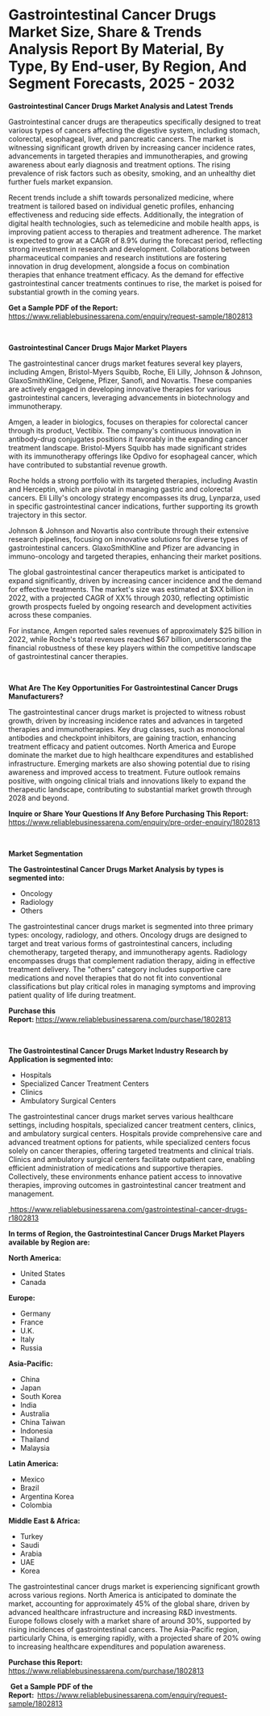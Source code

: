 <p><h1>Gastrointestinal Cancer Drugs Market Size, Share & Trends Analysis Report By Material, By Type, By End-user, By Region, And Segment Forecasts, 2025 - 2032</h1></p><p><strong>Gastrointestinal Cancer Drugs Market Analysis and Latest Trends</strong></p>
<p><p>Gastrointestinal cancer drugs are therapeutics specifically designed to treat various types of cancers affecting the digestive system, including stomach, colorectal, esophageal, liver, and pancreatic cancers. The market is witnessing significant growth driven by increasing cancer incidence rates, advancements in targeted therapies and immunotherapies, and growing awareness about early diagnosis and treatment options. The rising prevalence of risk factors such as obesity, smoking, and an unhealthy diet further fuels market expansion.</p><p>Recent trends include a shift towards personalized medicine, where treatment is tailored based on individual genetic profiles, enhancing effectiveness and reducing side effects. Additionally, the integration of digital health technologies, such as telemedicine and mobile health apps, is improving patient access to therapies and treatment adherence. The market is expected to grow at a CAGR of 8.9% during the forecast period, reflecting strong investment in research and development. Collaborations between pharmaceutical companies and research institutions are fostering innovation in drug development, alongside a focus on combination therapies that enhance treatment efficacy. As the demand for effective gastrointestinal cancer treatments continues to rise, the market is poised for substantial growth in the coming years.</p></p>
<p><strong>Get a Sample PDF of the Report:&nbsp;</strong> <a href="https://www.reliablebusinessarena.com/enquiry/request-sample/1802813?utm_campaign=3610&utm_medium=2&utm_source=Github&utm_content=ia&utm_term=19042025&utm_id=gastrointestinal-cancer-drugs">https://www.reliablebusinessarena.com/enquiry/request-sample/1802813</a></p>
<p>&nbsp;</p>
<p><strong>Gastrointestinal Cancer Drugs Major Market Players</strong></p>
<p><p>The gastrointestinal cancer drugs market features several key players, including Amgen, Bristol-Myers Squibb, Roche, Eli Lilly, Johnson & Johnson, GlaxoSmithKline, Celgene, Pfizer, Sanofi, and Novartis. These companies are actively engaged in developing innovative therapies for various gastrointestinal cancers, leveraging advancements in biotechnology and immunotherapy.</p><p>Amgen, a leader in biologics, focuses on therapies for colorectal cancer through its product, Vectibix. The company's continuous innovation in antibody-drug conjugates positions it favorably in the expanding cancer treatment landscape. Bristol-Myers Squibb has made significant strides with its immunotherapy offerings like Opdivo for esophageal cancer, which have contributed to substantial revenue growth.</p><p>Roche holds a strong portfolio with its targeted therapies, including Avastin and Herceptin, which are pivotal in managing gastric and colorectal cancers. Eli Lilly's oncology strategy encompasses its drug, Lynparza, used in specific gastrointestinal cancer indications, further supporting its growth trajectory in this sector.</p><p>Johnson & Johnson and Novartis also contribute through their extensive research pipelines, focusing on innovative solutions for diverse types of gastrointestinal cancers. GlaxoSmithKline and Pfizer are advancing in immuno-oncology and targeted therapies, enhancing their market positions.</p><p>The global gastrointestinal cancer therapeutics market is anticipated to expand significantly, driven by increasing cancer incidence and the demand for effective treatments. The market's size was estimated at $XX billion in 2022, with a projected CAGR of XX% through 2030, reflecting optimistic growth prospects fueled by ongoing research and development activities across these companies.</p><p>For instance, Amgen reported sales revenues of approximately $25 billion in 2022, while Roche's total revenues reached $67 billion, underscoring the financial robustness of these key players within the competitive landscape of gastrointestinal cancer therapies.</p></p>
<p>&nbsp;</p>
<p><strong>What Are The Key Opportunities For Gastrointestinal Cancer Drugs Manufacturers?</strong></p>
<p><p>The gastrointestinal cancer drugs market is projected to witness robust growth, driven by increasing incidence rates and advances in targeted therapies and immunotherapies. Key drug classes, such as monoclonal antibodies and checkpoint inhibitors, are gaining traction, enhancing treatment efficacy and patient outcomes. North America and Europe dominate the market due to high healthcare expenditures and established infrastructure. Emerging markets are also showing potential due to rising awareness and improved access to treatment. Future outlook remains positive, with ongoing clinical trials and innovations likely to expand the therapeutic landscape, contributing to substantial market growth through 2028 and beyond.</p></p>
<p><strong>Inquire or Share Your Questions If Any Before Purchasing This Report:</strong> <a href="https://www.reliablebusinessarena.com/enquiry/pre-order-enquiry/1802813?utm_campaign=3610&utm_medium=2&utm_source=Github&utm_content=ia&utm_term=19042025&utm_id=gastrointestinal-cancer-drugs">https://www.reliablebusinessarena.com/enquiry/pre-order-enquiry/1802813</a></p>
<p>&nbsp;</p>
<p><strong>Market Segmentation</strong></p>
<p><strong>The Gastrointestinal Cancer Drugs Market Analysis by types is segmented into:</strong></p>
<p><ul><li>Oncology</li><li>Radiology</li><li>Others</li></ul></p>
<p><p>The gastrointestinal cancer drugs market is segmented into three primary types: oncology, radiology, and others. Oncology drugs are designed to target and treat various forms of gastrointestinal cancers, including chemotherapy, targeted therapy, and immunotherapy agents. Radiology encompasses drugs that complement radiation therapy, aiding in effective treatment delivery. The "others" category includes supportive care medications and novel therapies that do not fit into conventional classifications but play critical roles in managing symptoms and improving patient quality of life during treatment.</p></p>
<p><strong>Purchase this Report:&nbsp;</strong><a href="https://www.reliablebusinessarena.com/purchase/1802813?utm_campaign=3610&utm_medium=2&utm_source=Github&utm_content=ia&utm_term=19042025&utm_id=gastrointestinal-cancer-drugs">https://www.reliablebusinessarena.com/purchase/1802813</a></p>
<p>&nbsp;</p>
<p><strong>The Gastrointestinal Cancer Drugs Market Industry Research by Application is segmented into:</strong></p>
<p><ul><li>Hospitals</li><li>Specialized Cancer Treatment Centers</li><li>Clinics</li><li>Ambulatory Surgical Centers</li></ul></p>
<p><p>The gastrointestinal cancer drugs market serves various healthcare settings, including hospitals, specialized cancer treatment centers, clinics, and ambulatory surgical centers. Hospitals provide comprehensive care and advanced treatment options for patients, while specialized centers focus solely on cancer therapies, offering targeted treatments and clinical trials. Clinics and ambulatory surgical centers facilitate outpatient care, enabling efficient administration of medications and supportive therapies. Collectively, these environments enhance patient access to innovative therapies, improving outcomes in gastrointestinal cancer treatment and management.</p></p>
<p><a href="https://www.reliablebusinessarena.com/gastrointestinal-cancer-drugs-r1802813?utm_campaign=3610&utm_medium=2&utm_source=Github&utm_content=ia&utm_term=19042025&utm_id=gastrointestinal-cancer-drugs">&nbsp;https://www.reliablebusinessarena.com/gastrointestinal-cancer-drugs-r1802813</a></p>
<p><strong>In terms of Region, the Gastrointestinal Cancer Drugs Market Players available by Region are:</strong></p>
<p>
    <p> <strong> North America: </strong>
        <ul>
            <li>United States</li>
            <li>Canada</li>
        </ul>
        </p> 
    <p> <strong> Europe: </strong>
        <ul>
            <li>Germany</li>
            <li>France</li>
            <li>U.K.</li>
            <li>Italy</li>
            <li>Russia</li>
        </ul>
        </p> 
    <p> <strong> Asia-Pacific: </strong>
        <ul>
            <li>China</li>
            <li>Japan</li>
            <li>South Korea</li>
            <li>India</li>
            <li>Australia</li>
            <li>China Taiwan</li>
            <li>Indonesia</li>
            <li>Thailand</li>
            <li>Malaysia</li>
        </ul>
        </p> 
    <p> <strong> Latin America: </strong>
        <ul>
            <li>Mexico</li>
            <li>Brazil</li>
            <li>Argentina Korea</li>
            <li>Colombia</li>
        </ul>
        </p> 
    <p> <strong> Middle East & Africa: </strong>
        <ul>
            <li>Turkey</li>
            <li>Saudi</li>
            <li>Arabia</li>
            <li>UAE</li>
            <li>Korea</li>
        </ul>
    </p>
    </p>
<p><p>The gastrointestinal cancer drugs market is experiencing significant growth across various regions. North America is anticipated to dominate the market, accounting for approximately 45% of the global share, driven by advanced healthcare infrastructure and increasing R&D investments. Europe follows closely with a market share of around 30%, supported by rising incidences of gastrointestinal cancers. The Asia-Pacific region, particularly China, is emerging rapidly, with a projected share of 20% owing to increasing healthcare expenditures and population awareness.</p></p>
<p><strong>Purchase this Report: </strong><a href="https://www.reliablebusinessarena.com/purchase/1802813?utm_campaign=3610&utm_medium=2&utm_source=Github&utm_content=ia&utm_term=19042025&utm_id=gastrointestinal-cancer-drugs">https://www.reliablebusinessarena.com/purchase/1802813</a></p>
<p>&nbsp;<strong>Get a Sample PDF of the Report:&nbsp;&nbsp;</strong><a href="https://www.reliablebusinessarena.com/enquiry/request-sample/1802813?utm_campaign=3610&utm_medium=2&utm_source=Github&utm_content=ia&utm_term=19042025&utm_id=gastrointestinal-cancer-drugs">https://www.reliablebusinessarena.com/enquiry/request-sample/1802813</a></p>
<p><strong></strong></p>
<p><p></p><p></p><p></p></p>